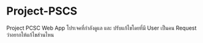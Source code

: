 # Project-PSCS
Project PCSC Web App
 โปรเจคที่กำลังดูแล และ ปรับแก้ไขโดยที่มี User เป็นคน Request ว่าอยากให้แก้ไขส่วนไหน
